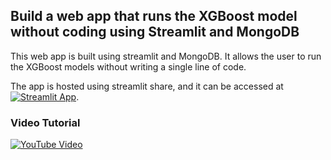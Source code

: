 ## Build a web app that runs the XGBoost model without coding using Streamlit and MongoDB
 
This web app is built using streamlit and MongoDB. It allows the user to run the XGBoost models without writing a single line of code.

 The app is hosted using streamlit share, and it can be accessed at  [![Streamlit App](https://static.streamlit.io/badges/streamlit_badge_black_white.svg)](https://ifengzhao-no-code-xgboost-app-piv9vi.streamlitapp.com).
 
### Video Tutorial
[![YouTube Video](https://i9.ytimg.com/vi/UlyUIFzEMhk/mq1.jpg?sqp=CMzeuJoG&rs=AOn4CLB0tZbwpcs7evrfGxkUAuPCDPfCZQ)](https://www.youtube.com/watch?v=UlyUIFzEMhk&t=89s&ab_channel=FengZhao)
 
